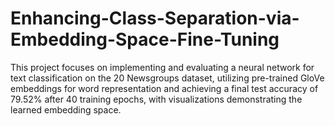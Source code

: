 # Enhancing-Class-Separation-via-Embedding-Space-Fine-Tuning
This project focuses on implementing and evaluating a neural network for text classification on the 20 Newsgroups dataset, utilizing pre-trained GloVe embeddings for word representation and achieving a final test accuracy of 79.52% after 40 training epochs, with visualizations demonstrating the learned embedding space.
